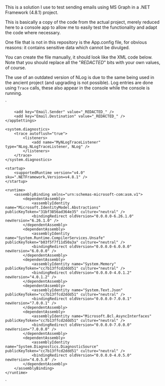 
This is a solution I use to test sending emails using MS Graph in a .NET Framework (4.8.1) project. 

This is basically a copy of the code from the actual project, merely reduced here to a console app to allow me to easily test the functionality and adapt the code where necessary.

One file that is not in this repository is the App.config file, for obvious reasons: it contains sensitive data which cannot be divulged.

You can create the file manually, it should look like the XML code below. Note that you should replace all the "_REDACTED_" bits with your own values, of course.

The use of an outdated version of NLog is due to the same being used in the ancient project (and upgrading is not possible). Log entries are done using `Trace` calls, these also appear in the console while the console is running.

`
<?xml version="1.0" encoding="utf-8"?>
<configuration>
	<appSettings>
		<add key="MSGraph.ClientId" value="_REDACTED_" />
		<add key="MSGraph.TenantId" value="_REDACTED_" />
		<add key="MSGraph.Secret" value="_REDACTED_" />
		<add key="MSGraph.ProxyAddress" value="_REDACTED_" />
		<add key="MSGraph.UseProxy" value="false" />

		<add key="Email.Sender" value="_REDACTED_" />
		<add key="Email.Destination" value="_REDACTED_" />
	</appSettings>

	<system.diagnostics>
		<trace autoflush="true">
			<listeners>
				<add name="MyNLogTraceListener" type="NLog.NLogTraceListener, NLog" />
			</listeners>
		</trace>
	</system.diagnostics>

	<startup>
		<supportedRuntime version="v4.0" sku=".NETFramework,Version=v4.8.1" />
	</startup>

	<runtime>
		<assemblyBinding xmlns="urn:schemas-microsoft-com:asm.v1">
			<dependentAssembly>
				<assemblyIdentity name="Microsoft.IdentityModel.Abstractions" publicKeyToken="31bf3856ad364e35" culture="neutral" />
				<bindingRedirect oldVersion="0.0.0.0-6.26.1.0" newVersion="6.26.1.0" />
			</dependentAssembly>
			<dependentAssembly>
				<assemblyIdentity name="System.Runtime.CompilerServices.Unsafe" publicKeyToken="b03f5f7f11d50a3a" culture="neutral" />
				<bindingRedirect oldVersion="0.0.0.0-6.0.0.0" newVersion="6.0.0.0" />
			</dependentAssembly>
			<dependentAssembly>
				<assemblyIdentity name="System.Memory" publicKeyToken="cc7b13ffcd2ddd51" culture="neutral" />
				<bindingRedirect oldVersion="0.0.0.0-4.0.1.2" newVersion="4.0.1.2" />
			</dependentAssembly>
			<dependentAssembly>
				<assemblyIdentity name="System.Text.Json" publicKeyToken="cc7b13ffcd2ddd51" culture="neutral" />
				<bindingRedirect oldVersion="0.0.0.0-7.0.0.1" newVersion="7.0.0.1" />
			</dependentAssembly>
			<dependentAssembly>
				<assemblyIdentity name="Microsoft.Bcl.AsyncInterfaces" publicKeyToken="cc7b13ffcd2ddd51" culture="neutral" />
				<bindingRedirect oldVersion="0.0.0.0-7.0.0.0" newVersion="7.0.0.0" />
			</dependentAssembly>
			<dependentAssembly>
				<assemblyIdentity name="System.Diagnostics.DiagnosticSource" publicKeyToken="cc7b13ffcd2ddd51" culture="neutral" />
				<bindingRedirect oldVersion="0.0.0.0-4.0.5.0" newVersion="4.0.5.0" />
			</dependentAssembly>
		</assemblyBinding>
	</runtime>
</configuration>
`
